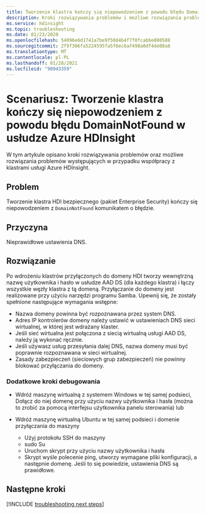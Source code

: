 ```yaml
---
title: Tworzenie klastra kończy się niepowodzeniem z powodu błędu DomainNotFound w usłudze Azure HDInsight
description: Kroki rozwiązywania problemów i możliwe rozwiązania problemów podczas pracy z klastrami usługi Azure HDInsight
ms.service: hdinsight
ms.topic: troubleshooting
ms.date: 01/23/2020
ms.openlocfilehash: 54096e6d1741a7be9f50d4b4f7f0fcabbe880588
ms.sourcegitcommit: 2f9f306fa5224595fa5f8ec6af498a0df4de08a8
ms.translationtype: MT
ms.contentlocale: pl-PL
ms.lasthandoff: 01/28/2021
ms.locfileid: "98943359"
---
```

# <a name="scenario-cluster-creation-fails-with-domainnotfound-error-in-azure-hdinsight"></a>Scenariusz: Tworzenie klastra kończy się niepowodzeniem z powodu błędu DomainNotFound w usłudze Azure HDInsight

W tym artykule opisano kroki rozwiązywania problemów oraz możliwe rozwiązania problemów występujących w przypadku współpracy z klastrami usługi Azure HDInsight.

## <a name="issue"></a>Problem

Tworzenie klastra HDI bezpiecznego (pakiet Enterprise Security) kończy się niepowodzeniem z `DomainNotFound` komunikatem o błędzie.

## <a name="cause"></a>Przyczyna

Nieprawidłowe ustawienia DNS.

## <a name="resolution"></a>Rozwiązanie

Po wdrożeniu klastrów przyłączonych do domeny HDI tworzy wewnętrzną nazwę użytkownika i hasło w usłudze AAD DS (dla każdego klastra) i łączy wszystkie węzły klastra z tą domeną. Przyłączanie do domeny jest realizowane przy użyciu narzędzi programu Samba. Upewnij się, że zostały spełnione następujące wymagania wstępne:

* Nazwa domeny powinna być rozpoznawana przez system DNS.
* Adres IP kontrolerów domeny należy ustawić w ustawieniach DNS sieci wirtualnej, w której jest wdrażany klaster.
* Jeśli sieć wirtualna jest połączona z siecią wirtualną usługi AAD DS, należy ją wykonać ręcznie.
* Jeśli używasz usług przesyłania dalej DNS, nazwa domeny musi być poprawnie rozpoznawana w sieci wirtualnej.
* Zasady zabezpieczeń (sieciowych grup zabezpieczeń) nie powinny blokować przyłączania do domeny.

### <a name="additional-debugging-steps"></a>Dodatkowe kroki debugowania

* Wdróż maszynę wirtualną z systemem Windows w tej samej podsieci, Dołącz do niej domenę przy użyciu nazwy użytkownika i hasła (można to zrobić za pomocą interfejsu użytkownika panelu sterowania) lub

* Wdróż maszynę wirtualną Ubuntu w tej samej podsieci i domenie przyłączania do maszyny
  * Użyj protokołu SSH do maszyny
  * sudo Su
  * Uruchom skrypt przy użyciu nazwy użytkownika i hasła
  * Skrypt wyśle polecenie ping, utworzy wymagane pliki konfiguracji, a następnie domenę. Jeśli to się powiedzie, ustawienia DNS są prawidłowe.

## <a name="next-steps"></a>Następne kroki

[!INCLUDE [troubleshooting next steps](../../../includes/hdinsight-troubleshooting-next-steps.md)]